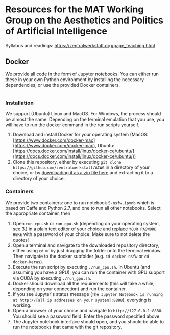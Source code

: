 # Resources for the MAT Working Group on the Aesthetics and Politics of Artificial Intelligence

Syllabus and readings: https://zentralwerkstatt.org/page_teaching.html

## Docker 

We provide all code in the form of Jupyter notebooks. You can either run these in your own Python environment by installing the necessary dependencies, or use the provided Docker containers.

<p align="center">
    <a href="https://xkcd.com/1988/">
        <img href="https://imgs.xkcd.com/comics/containers.png" />
    </a>
</p>

### Installation

We support (Ubuntu) Linux and MacOS. For Windows, the process should be almost the same. Depending on the terminal emulation that you use, you will have to run the docker command in the run scripts yourself.

1. Download and install Docker for your operating system (MacOS: [https://www.docker.com/docker-mac](https://www.docker.com/docker-mac), Ubuntu: [https://docs.docker.com/install/linux/docker-ce/ubuntu/](https://docs.docker.com/install/linux/docker-ce/ubuntu/))
2. Clone this repository, either by executing `git clone https://github.com/zentralwerkstatt/AIWG` in a directory of your choice, or by [downloading it as a zip file here](https://github.com/zentralwerkstatt/AIWG/archive/master.zip) and extracting it to a directory of your choice.

### Containers

We provide two containers: one to run notebook `5-nsfw.ipynb` which is based on Caffe and Python 2.7, and one to run all other notebooks. Select the appropriate container, then

1. Open `run_cpu.sh` or `run_gpu.sh` (depending on your operating system, see 3.) in a plain text editor of your choice and replace `YOUR PASWORD HERE` with a password of your choice. Make sure to not delete the quotes!
2. Open a terminal and navigate to the downloaded repository directory, either using `cd` or by just dragging the folder onto the terminal window. Then navigate to the docker subfolder (e.g. `cd docker-nsfw` or `cd docker-keras`).
3. Execute the run script by executing `./run_cpu.sh`. In Ubuntu (and assuming you have a GPU), you can run the container with GPU support via CUDA by executing `./run_gpu.sh`.
4. Docker should download all the requirements (this will take a while, depending on your connection) and run the container.
5. If you see Jupyter's status message (`The Jupyter Notebook is running at http://[all ip addresses on your system]:8888`), everyting is working.
6. Open a browser of your choice and navigate to `http://127.0.0.1:8888`. You should see a password field. Enter the password specified above.
7. The Jupyter notebook interface should open, and you should be able to run the notebooks that came with the git repository.




